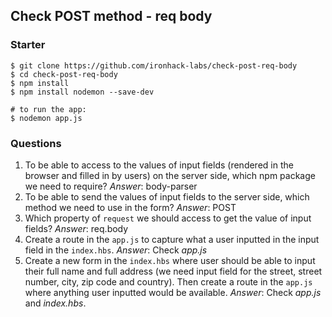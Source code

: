 ## Check POST method - req body

### Starter

```shell
$ git clone https://github.com/ironhack-labs/check-post-req-body
$ cd check-post-req-body
$ npm install
$ npm install nodemon --save-dev

# to run the app:
$ nodemon app.js
```

### Questions

1. To be able to access to the values of input fields (rendered in the browser and filled in by users) on the server side, which npm package we need to require? _Answer_: body-parser
2. To be able to send the values of input fields to the server side, which method we need to use in the form? _Answer_: POST
3. Which property of `request` we should access to get the value of input fields? _Answer_: req.body
4. Create a route in the `app.js` to capture what a user inputted in the input field in the `index.hbs`. _Answer_: Check _app.js_
5. Create a new form in the `index.hbs` where user should be able to input their full name and full address (we need input field for the street, street number, city, zip code and country). Then create a route in the `app.js` where anything user inputted would be available. _Answer_: Check _app.js_ and _index.hbs_.
